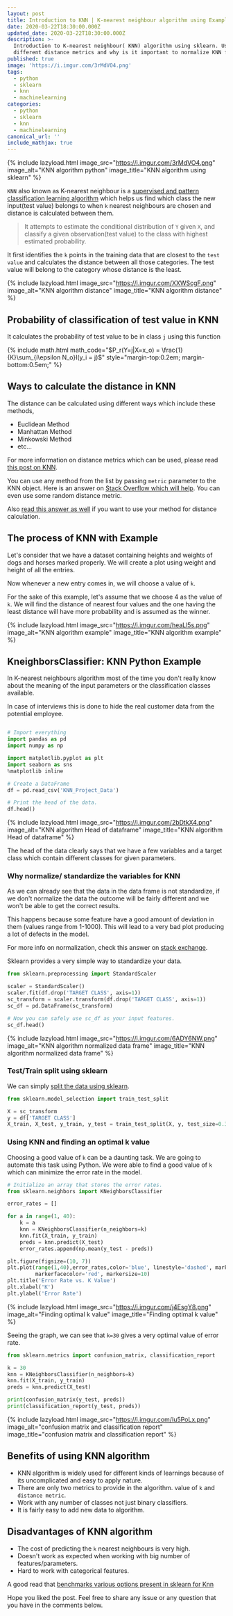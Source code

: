 ```yaml
---
layout: post
title: Introduction to KNN | K-nearest neighbour algorithm using Examples
date: 2020-03-22T18:30:00.000Z
updated_date: 2020-03-22T18:30:00.000Z
description: >-
  Introduction to K-nearest neighbour( KNN) algorithm using sklearn. Using
  different distance metrics and why is it important to normalize KNN features?
published: true
image: 'https://i.imgur.com/3rMdVO4.png'
tags:
  - python
  - sklearn
  - knn
  - machinelearning
categories:
  - python
  - sklearn
  - knn
  - machinelearning
canonical_url: ''
include_mathjax: true
---
```

{% include lazyload.html image_src="https://i.imgur.com/3rMdVO4.png" image_alt="KNN algorithm python" image_title="KNN algorithm using sklearn" %}

`KNN` also known as K-nearest neighbour is a [supervised and pattern classification learning algorithm](https://ranvir.xyz/blog/how-to-evaluate-your-machine-learning-model-like-a-pro-metrics/#supervised-learning-and-classification-problems) which helps us find which class the new input(test value) belongs to when `k` nearest neighbours are chosen and distance is calculated between them.

> It attempts to estimate the conditional distribution of `Y` given `X`, and classify a given observation(test value) to the class with highest estimated probability.

It first identifies the `k` points in the training data that are closest to the `test value` and calculates the distance between all those categories. The test value will belong to the category whose distance is the least.

{% include lazyload.html image_src="https://i.imgur.com/XXWScgF.png" image_alt="KNN algorithm distance" image_title="KNN algorithm distance" %}

## Probability of classification of test value in KNN

It calculates the probability of test value to be in class `j` using this function

{% include math.html math_code="$P_r(Y=j|X=x_o) = \frac{1}{K}\sum_{i\epsilon N_o}I(y_i = j)$" style="margin-top:0.2em; margin-bottom:0.5em;" %}

## Ways to calculate the distance in KNN

The distance can be calculated using different ways which include these methods,

* Euclidean Method
* Manhattan Method
* Minkowski Method
* etc...

For more information on distance metrics which can be used, please read [this post on KNN](https://www.saedsayad.com/k_nearest_neighbors.htm).

You can use any method from the list by passing `metric` parameter to the KNN object. Here is an answer on [Stack Overflow which will help](https://stackoverflow.com/questions/21052509/sklearn-knn-usage-with-a-user-defined-metric). You can even use some random distance metric.

Also [read this answer as well](https://stackoverflow.com/questions/34408027/how-to-allow-sklearn-k-nearest-neighbors-to-take-custom-distance-metric) if you want to use your method for distance calculation.

## The process of KNN with Example

Let's consider that we have a dataset containing heights and weights of dogs and horses marked properly. We will create a plot using weight and height of all the entries.

Now whenever a new entry comes in, we will choose a value of `k`.

For the sake of this example, let's assume that we choose 4 as the value of `k`. We will find the distance of nearest four values and the one having the least distance will have more probability and is assumed as the winner.

{% include lazyload.html image_src="https://i.imgur.com/heaLl5s.png" image_alt="KNN algorithm example" image_title="KNN algorithm example" %}

## KneighborsClassifier: KNN Python Example

In K-nearest neighbours algorithm most of the time you don't really know about the meaning of the input parameters or the classification classes available.

In case of interviews this is done to hide the real customer data from the potential employee.

```python

# Import everything
import pandas as pd
import numpy as np

import matplotlib.pyplot as plt
import seaborn as sns
%matplotlib inline

# Create a DataFrame
df = pd.read_csv('KNN_Project_Data')

# Print the head of the data.
df.head()
```

{% include lazyload.html image_src="https://i.imgur.com/2bDtkX4.png" image_alt="KNN algorithm Head of dataframe" image_title="KNN algorithm Head of dataframe" %}

The head of the data clearly says that we have a few variables and a target class which contain different classes for given parameters.

### Why normalize/ standardize the variables for KNN

As we can already see that the data in the data frame is not standardize, if we don't normalize the data the outcome will be fairly different and we won't be able to get the correct results.

This happens because some feature have a good amount of deviation in them (values range from 1-1000). This will lead to a very bad plot producing a lot of defects in the model.

For more info on normalization, check this answer on [stack exchange](https://stats.stackexchange.com/a/287439).

Sklearn provides a very simple way to standardize your data.

```python
from sklearn.preprocessing import StandardScaler

scaler = StandardScaler()
scaler.fit(df.drop('TARGET CLASS', axis=1))
sc_transform = scaler.transform(df.drop('TARGET CLASS', axis=1))
sc_df = pd.DataFrame(sc_transform)

# Now you can safely use sc_df as your input features.
sc_df.head()
```

{% include lazyload.html image_src="https://i.imgur.com/6ADY6NW.png" image_alt="KNN algorithm normalized data frame" image_title="KNN algorithm normalized data frame" %}

### Test/Train split using sklearn

We can simply [split the data using sklearn](https://ranvir.xyz/blog/how-to-evaluate-your-machine-learning-model-like-a-pro-metrics/#test-train-split-using-sklearn).

```python
from sklearn.model_selection import train_test_split

X = sc_transform
y = df['TARGET CLASS']
X_train, X_test, y_train, y_test = train_test_split(X, y, test_size=0.3)
```

### Using KNN and finding an optimal k value

Choosing a good value of `k` can be a daunting task. We are going to automate this task using Python. We were able to find a good value of `k` which can minimize the error rate in the model.

```python
# Initialize an array that stores the error rates.
from sklearn.neighbors import KNeighborsClassifier

error_rates = []

for a in range(1, 40):
    k = a
    knn = KNeighborsClassifier(n_neighbors=k)
    knn.fit(X_train, y_train)
    preds = knn.predict(X_test)
    error_rates.append(np.mean(y_test - preds))

plt.figure(figsize=(10, 7))
plt.plot(range(1,40),error_rates,color='blue', linestyle='dashed', marker='o',
         markerfacecolor='red', markersize=10)
plt.title('Error Rate vs. K Value')
plt.xlabel('K')
plt.ylabel('Error Rate')
```

{% include lazyload.html image_src="https://i.imgur.com/j4EsgY8.png" image_alt="Finding optimal k value" image_title="Finding optimal k value" %}

Seeing the graph, we can see that `k=30` gives a very optimal value of error rate.

```python
from sklearn.metrics import confusion_matrix, classification_report

k = 30
knn = KNeighborsClassifier(n_neighbors=k)
knn.fit(X_train, y_train)
preds = knn.predict(X_test)

print(confusion_matrix(y_test, preds))
print(classification_report(y_test, preds))
```

{% include lazyload.html image_src="https://i.imgur.com/Iu5PoLx.png" image_alt="confusion matrix and classification report" image_title="confusion matrix and classification report" %}

## Benefits of using KNN algorithm

* KNN algorithm is widely used for different kinds of learnings because of its uncomplicated and easy to apply nature.
* There are only two metrics to provide in the algorithm. value of `k` and `distance metric`.
* Work with any number of classes not just binary classifiers.
* It is fairly easy to add new data to algorithm.

## Disadvantages of KNN algorithm

* The cost of predicting the `k` nearest neighbours is very high.
* Doesn't work as expected when working with big number of features/parameters.
* Hard to work with categorical features.

A good read that [benchmarks various options present in sklearn for Knn](https://jakevdp.github.io/blog/2013/04/29/benchmarking-nearest-neighbor-searches-in-python/)

Hope you liked the post. Feel free to share any issue or any question that you have in the comments below.